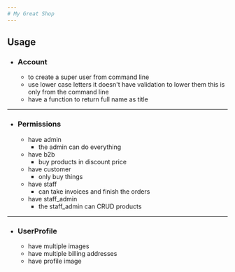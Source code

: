 ```yaml
---
# My Great Shop
---
```


## Usage

- ### Account
  - to create a super user from command line
  - use lower case letters it doesn't have validation to lower them this is only from the command line
  - have a function to return full name as title

---

- ### Permissions
  - have admin
    - the admin can do everything
  - have b2b
    - buy products in discount price
  - have customer
    - only buy things
  - have staff
    - can take invoices and finish the orders
  - have staff_admin
    - the staff_admin can CRUD products

---

- ### UserProfile
  - have multiple images
  - have multiple billing addresses
  - have profile image
